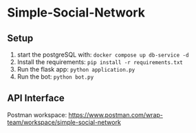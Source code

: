 # Simple-Social-Network
## Setup
1. start the postgreSQL with: `docker compose up db-service -d`
2. Install the requirements: `pip install -r requirements.txt`
3. Run the flask app: `python application.py`
4. Run the bot: `python bot.py`

## API Interface
Postman workspace: https://www.postman.com/wrap-team/workspace/simple-social-network

